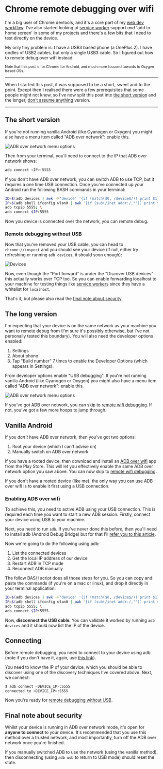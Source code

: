 # Chrome remote debugging over wifi

I'm a big user of Chrome devtools, and it's a core part of my [web dev workflow](https://remysharp.com/search?q=workflow). I've also started looking at [service worker](https://remysharp.com/2016/03/22/the-copy--paste-guide-to-your-first-service-worker) support *and* 'add to home screen' in some of my projects and there's a few bits that I need to test directly on the device.

My only tiny problem is: I have a USB3 based phone (a OnePlus 2). I have oodles of USB2 cables, but only a single USB3 cable. So I figured out how to remote debug over wifi instead.

<small>Note that this post is for Chrome for Android, and much more focused towards to Oxygen based OSs.</small>

<!--more-->

---

When I started this post, it was supposed to be a short, sweet and to the point. Except then I realised there were a few prerequisites that some people might not know, so I've now split this post into [the short version](#the-short-version) and the longer, [don't assume anything](#the-long-version) version.

---

## The short version

If you're not running vanilla Android (like Cyanogen or Oxygen) you might also have a menu item called "ADB over network": enable this.

<img src="/images/adb-over-network.gif" alt="ADB over network menu options" class="half">

Then from your terminal, you'll need to connect to the IP that ADB over network shows:

```bash
adb connect <IP>:5555
```

If you don't have ADB over network, you can switch ADB to use TCP, but it requires a one time USB connection. Once you've connected up your Android run the following BASH commands in your terminal:

```bash
ID=$(adb devices | awk -F'device' '{if (match($0, /device$/)) print $1}'); \
IP=$(adb shell ifconfig wlan0 | awk '{if (sub(/inet addr:/,"")) print $1 }'); \
adb tcpip 5555; \
adb connect $IP:5555
```

Now you device is connected over the network, you can remote debug.

### Remote debugging without USB

Now that you've removed your USB cable, you can head to `chrome://inspect` and you should see your device (if not, either try refreshing or running `adb devices`, it should soon enough):

![Devices](/images/adb-devices.png)

Now, even though the "Port forward" is under the "Discover USB devices" this actually works over TCP too. So you can enable forwarding localhost to your machine for testing things like [service workers](https://remysharp.com/2016/03/22/the-copy--paste-guide-to-your-first-service-worker) since they have a whitelist for `localhost`.

That's it, but please also read the [final note about security](#final-note-about-security).

## The long version

I'm expecting that your device is on the same network as your machine you want to remote debug from (I'm sure it's possibly otherwise, but I've not personally tested this boundary). You will also need the developer options enabled:

1. Settings
2. About phone
3. Tap "Build number" 7 times to enable the Developer Options (which appears in Settings).

From developer options enable "USB debugging". If you're not running vanilla Android (like Cyanogen or Oxygen) you might also have a menu item called "ADB over network": enable this.

<img src="/images/adb-over-network.gif" alt="ADB over network menu options" class="half">

If you've got ADB over network, you can skip to [remote wifi debugging](#remote-wifi-debugging). If not, you've got a few more hoops to jump through.

## Vanilla Android

If you *don't* have ADB over network, then you've got two options:

1. Root your device (which I can't advise on)
2. Manually switch on ADB over network

If you have a rooted device, then download and install an [ADB over wifi](https://play.google.com/store/search?q=adb%20over%20wifi&c=apps) app from the Play Store. This will let you effectively enable the same ADB over network option you saw above. You can now skip to [remote wifi debugging](#remote-wifi-debugging).

If you don't have a rooted device (like me), the only way you can use ADB over wifi is to enable it first using a USB connection.

### Enabling ADB over wifi

To achieve this, you need to active ADB using your USB connection. This is required each time you want to start a new ADB session. Firstly, connect your device using USB to your machine.

Next, you need to run `adb`. If you've never done this before, then you'll need to install adb (Android Debug Bridge) but for that I'll [refer you to this article](http://lifehacker.com/the-easiest-way-to-install-androids-adb-and-fastboot-to-1586992378).

Now we're going to do the following using adb:

1. List the connected devices
2. Get the local IP address of our device
3. Restart ADB in TCP mode
4. Reconnect ADB manually

The follow BASH script does all those steps for you. So you can copy and paste the commands (if you're on a mac or linux), and drop it directly in your terminal application:

```bash
ID=$(adb devices | awk -F'device' '{if (match($0, /device$/)) print $1}'); \
IP=$(adb shell ifconfig wlan0 | awk '{if (sub(/inet addr:/,"")) print $1 }'); \
adb tcpip 5555; \
adb connect $IP:5555
```

Now, **disconnect the USB cable**. You can validate it worked by running `adb devices` and it should now list the IP of the device.

## Connecting

Before remote debugging, you need to connect to your device using adb (note if you don't have it, again, use [this link](http://lifehacker.com/the-easiest-way-to-install-androids-adb-and-fastboot-to-1586992378)).

You need to know the IP of your device, which you should be able to discover using one of the discovery techniques I've covered above. Next, we connect:

```bash
$ adb connect <DEVICE_IP>:5555
connected to <DEVICE_IP>:5555
```

Now you're ready for [remote debugging without USB](#remote-debugging-without-usb).

## Final note about security

Whilst your device is running in ADB over network mode, it's open for **anyone to connect** to your device. It's recommended that you use this method over a trusted network, and most importantly, turn off the ADB over network once you're finished.

If you manually switched ADB to use the network (using the vanilla method), then disconnecting (using `adb usb` to return to USB mode) should reset the state.
